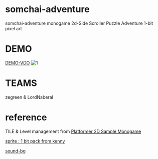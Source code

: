 # somchai-adventure
somchai-adventure monogame 2d-Side Scroller Puzzle Adventure 1-bit pixel art

# DEMO
[DEMO-VDO](https://www.youtube.com/watch?v=iL0WJMVtsf0)
![1](https://cdn.discordapp.com/attachments/1181119054375817316/1225503339756650526/Screenshot_2567-04-05_at_00.52.16.png?ex=66215dec&is=660ee8ec&hm=61acca1112cbb0d204e72f54dff947256e4d3f2290e518e75aa57ac0c3f76a0a&)

# TEAMS
zegreen & LordNaberal

# reference
TILE & Level management from [Platformer 2D Sample Monogame](https://github.com/MonoGame/MonoGame.Samples.git)

[sprite : 1 bit pack from kenny](https://kenney.nl/assets/1-bit-pack)

[sound-bg](https://www.youtube.com/watch?v=hrgzWEgCCFg&list=PLwJjxqYuirCLkq42mGw4XKGQlpZSfxsYd&index=2)



